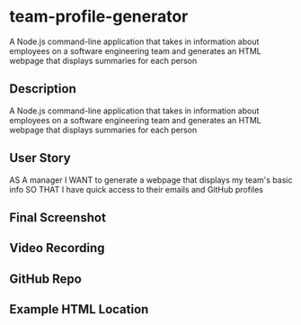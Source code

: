 # team-profile-generator
A Node.js command-line application that takes in information about employees on a software engineering team and generates an HTML webpage that displays summaries for each person

## Description
A Node.js command-line application that takes in information about employees on a software engineering team and generates an HTML webpage that displays summaries for each person

## User Story
AS A manager
I WANT to generate a webpage that displays my team's basic info
SO THAT I have quick access to their emails and GitHub profiles

## Final Screenshot

## Video Recording

## GitHub Repo

## Example HTML Location